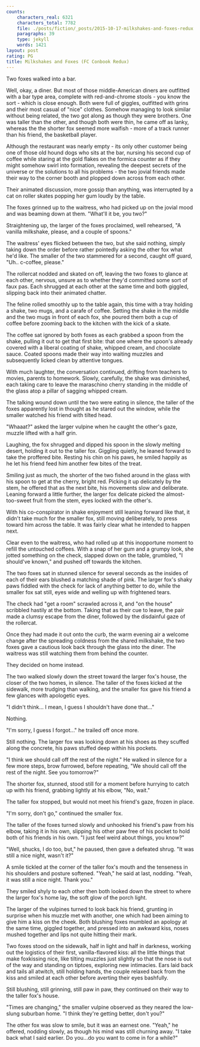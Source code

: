 ```yaml
---
counts:
    characters_real: 6321
    characters_total: 7782
    file: ./posts/fiction/_posts/2015-10-17-milkshakes-and-foxes-redux.md
    paragraphs: 39
    type: jekyll
    words: 1421
layout: post
rating: PG
title: Milkshakes and Foxes (FC Conbook Redux)
---
```


Two foxes walked into a bar.

Well, okay, a diner.  But most of those middle-American diners are outfitted with a bar type area, complete with red-and-chrome stools - you know the sort - which is close enough.  Both were full of giggles, outfitted with grins and their most casual of "nice" clothes.  Somehow managing to look similar without being related, the two got along as though they were brothers.  One was taller than the other, and though both were thin, he came off as lanky, whereas the the shorter fox seemed more waifish - more of a track runner than his friend, the basketball player.

Although the restaurant was nearly empty - its only other customer being one of those old hound dogs who sits at the bar, nursing his second cup of coffee while staring at the gold flakes on the formica counter as if they might somehow swirl into formation, revealing the deepest secrets of the universe or the solutions to all his problems - the two jovial friends made their way to the corner booth and plopped down across from each other.

Their animated discussion, more gossip than anything, was interrupted by a cat on roller skates popping her gum loudly by the table.

The foxes grinned up to the waitress, who had picked up on the jovial mood and was beaming down at them.  "What'll it be, you two?"

Straightening up, the larger of the foxes proclaimed, well rehearsed, "A vanilla milkshake, please, and a couple of spoons."

The waitress' eyes flicked between the two, but she said nothing, simply taking down the order before rather pointedly asking the other fox what he'd like.  The smaller of the two stammered for a second, caught off guard, "Uh.. c-coffee, please."

The rollercat nodded and skated on off, leaving the two foxes to glance at each other, nervous, unsure as to whether they'd committed some sort of faux pas. Each shrugged at each other at the same time and both giggled, slipping back into their animated chatter.

The feline rolled smoothly up to the table again, this time with a tray holding a shake, two mugs, and a carafe of coffee.  Setting the shake in the middle and the two mugs in front of each fox, she poured them both a cup of coffee before zooming back to the kitchen with the kick of a skate.

The coffee sat ignored by both foxes as each grabbed a spoon from the shake, pulling it out to get that first bite: that one where the spoon's already covered with a liberal coating of shake, whipped cream, and chocolate sauce.  Coated spoons made their way into waiting muzzles and subsequently licked clean by attentive tongues.

With much laughter, the conversation continued, drifting from teachers to movies, parents to homework.  Slowly, carefully, the shake was diminished, each taking care to leave the maraschino cherry standing in the middle of the glass atop a pillar of sagging whipped cream.

The talking wound down until the two were eating in silence, the taller of the foxes apparently lost in thought as he stared out the window, while the smaller watched his friend with tilted head.

"Whaaat?" asked the larger vulpine when he caught the other's gaze, muzzle lifted with a half grin.

Laughing, the fox shrugged and dipped his spoon in the slowly melting desert, holding it out to the taller fox.  Giggling quietly, he leaned forward to take the proffered bite.  Resting his chin on his paws, he smiled happily as he let his friend feed him another few bites of the treat.

Smiling just as much, the shorter of the two fished around in the glass with his spoon to get at the cherry, bright red.  Picking it up delicately by the stem, he offered that as the next bite, his movements slow and deliberate.  Leaning forward a little further, the larger fox delicate picked the almost-too-sweet fruit from the stem, eyes locked with the other's.

With his co-conspirator in shake enjoyment still leaning forward like that, it didn't take much for the smaller fox, still moving deliberately, to press toward him across the table.  It was fairly clear what he intended to happen next.

Clear even to the waitress, who had rolled up at this inopportune moment to refill the untouched coffees. With a snap of her gum and a grumpy look, she jotted something on the check, slapped down on the table, grumbled, "I should've known," and pushed off towards the kitchen.

The two foxes sat in stunned silence for several seconds as the insides of each of their ears blushed a matching shade of pink.  The larger fox's shaky paws fiddled with the check for lack of anything better to do, while the smaller fox sat still, eyes wide and welling up with frightened tears.

The check had "get a room" scrawled across it, and "on the house" scribbled hastily at the bottom.  Taking that as their cue to leave, the pair made a clumsy escape from the diner, followed by the disdainful gaze of the rollercat.

Once they had made it out onto the curb, the warm evening air a welcome change after the spreading coldness from the shared milkshake, the two foxes gave a cautious look back through the glass into the diner.  The waitress was still watching them from behind the counter.

They decided on home instead.

The two walked slowly down the street toward the larger fox's house, the closer of the two homes, in silence.  The taller of the foxes kicked at the sidewalk, more trudging than walking, and the smaller fox gave his friend a few glances with apologetic eyes.

"I didn't think... I mean, I guess I shouldn't have done that..."

Nothing.

"I'm sorry, I guess I forgot..." he trailed off once more.

Still nothing.  The larger fox was looking down at his shoes as they scuffed along the concrete, his paws stuffed deep within his pockets.

"I think we should call off the rest of the night."  He walked in silence for a few more steps, brow furrowed, before repeating, "We should call off the rest of the night.  See you tomorrow?"

The shorter fox, stunned, stood still for a moment before hurrying to catch up with his friend, grabbing lightly at his elbow, "No, wait."

The taller fox stopped, but would not meet his friend's gaze, frozen in place.

"I'm sorry, don't go," continued the smaller fox.

The taller of the foxes turned slowly and unhooked his friend's paw from his elbow, taking it in his own, slipping his other paw free of his pocket to hold both of his friends in his own.  "I just feel weird about things, you know?"

"Well, shucks, I do too, but," he paused, then gave a defeated shrug.  "It was still a nice night, wasn't it?"

A smile tickled at the corner of the taller fox's mouth and the tenseness in his shoulders and posture softened.  "Yeah," he said at last, nodding.  "Yeah, it was still a nice night.  Thank you."

They smiled shyly to each other then both looked down the street to where the larger fox's home lay, the soft glow of the porch light.

The larger of the vulpines turned to look back his friend, grunting in surprise when his muzzle met with another, one which had been aiming to give him a kiss on the cheek.  Both blushing foxes mumbled an apology at the same time, giggled together, and pressed into an awkward kiss, noses mushed together and lips not quite hitting their mark.

Two foxes stood on the sidewalk, half in light and half in darkness, working out the logistics of their first, vanilla-flavored kiss: all the little things that make foxkissing nice, like tilting muzzles just slightly so that the nose is out of the way and standing on tiptoes, exploring new intimacies.  Ears laid back and tails all atwitch, still holding hands, the couple relaxed back from the kiss and smiled at each other before averting their eyes bashfully.

Still blushing, still grinning, still paw in paw, they continued on their way to the taller fox's house.

"Times are changing," the smaller vulpine observed as they neared the low-slung suburban home.  "I think they're getting better, don't you?"

The other fox was slow to smile, but it was an earnest one.  "Yeah," he offered, nodding slowly, as though his mind was still churning away.  "I take back what I said earlier.  Do you...do you want to come in for a while?"
